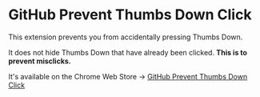 # GitHub Prevent Thumbs Down Click

This extension prevents you from accidentally pressing Thumbs Down.

It does not hide Thumbs Down that have already been clicked. **This is to prevent misclicks.**

It's available on the Chrome Web Store → [GitHub Prevent Thumbs Down Click](https://chromewebstore.google.com/detail/github-prevent-thumbs-dow/nmggnnjdmonldppjempcpgkpblodkolk)
